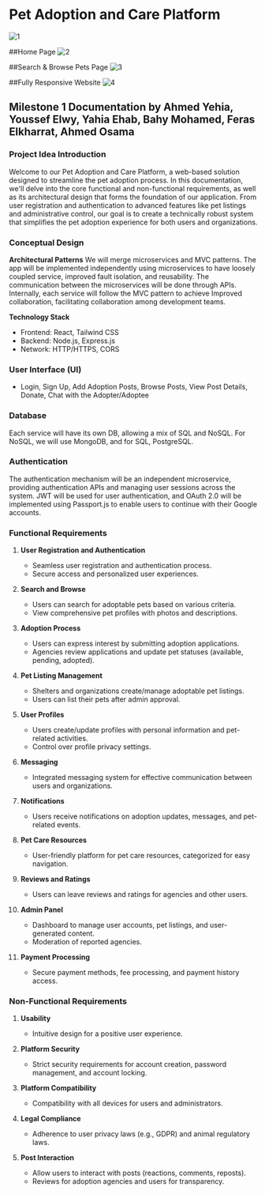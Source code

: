 # Pet Adoption and Care Platform

![1](https://github.com/AhmedHosny2/Staff-Help-Desk/assets/102544122/82f8a7d1-6f99-48d2-9994-c086e9343796)




##Home Page
![2](https://github.com/AhmedHosny2/Staff-Help-Desk/assets/102544122/424642e7-3ce5-4d65-8011-5c2a1a9d72eb)



##Search & Browse Pets Page
![3](https://github.com/AhmedHosny2/Staff-Help-Desk/assets/102544122/af0d302d-e59f-4764-83cd-d2659e85ec5e)



##Fully Responsive Website
![4](https://github.com/AhmedHosny2/Staff-Help-Desk/assets/102544122/93f59b66-075b-4299-a58c-e83bdf6b7cc4)




## Milestone 1 Documentation by Ahmed Yehia, Youssef Elwy, Yahia Ehab, Bahy Mohamed, Feras Elkharrat, Ahmed Osama

### Project Idea Introduction
Welcome to our Pet Adoption and Care Platform, a web-based solution designed to streamline the pet adoption process. In this documentation, we'll delve into the core functional and non-functional requirements, as well as its architectural design that forms the foundation of our application. From user registration and authentication to advanced features like pet listings and administrative control, our goal is to create a technically robust system that simplifies the pet adoption experience for both users and organizations.

### Conceptual Design
**Architectural Patterns**
We will merge microservices and MVC patterns. The app will be implemented independently using microservices to have loosely coupled service, improved fault isolation, and reusability. The communication between the microservices will be done through APIs. Internally, each service will follow the MVC pattern to achieve Improved collaboration, facilitating collaboration among development teams.

**Technology Stack**
- Frontend: React, Tailwind CSS
- Backend: Node.js, Express.js
- Network: HTTP/HTTPS, CORS

### User Interface (UI)
- Login, Sign Up, Add Adoption Posts, Browse Posts, View Post Details, Donate, Chat with the Adopter/Adoptee

### Database
Each service will have its own DB, allowing a mix of SQL and NoSQL. For NoSQL, we will use MongoDB, and for SQL, PostgreSQL.

### Authentication
The authentication mechanism will be an independent microservice, providing authentication APIs and managing user sessions across the system. JWT will be used for user authentication, and OAuth 2.0 will be implemented using Passport.js to enable users to continue with their Google accounts.

### Functional Requirements
1. **User Registration and Authentication**
   - Seamless user registration and authentication process.
   - Secure access and personalized user experiences.

2. **Search and Browse**
   - Users can search for adoptable pets based on various criteria.
   - View comprehensive pet profiles with photos and descriptions.

3. **Adoption Process**
   - Users can express interest by submitting adoption applications.
   - Agencies review applications and update pet statuses (available, pending, adopted).

4. **Pet Listing Management**
   - Shelters and organizations create/manage adoptable pet listings.
   - Users can list their pets after admin approval.

5. **User Profiles**
   - Users create/update profiles with personal information and pet-related activities.
   - Control over profile privacy settings.

6. **Messaging**
   - Integrated messaging system for effective communication between users and organizations.

7. **Notifications**
   - Users receive notifications on adoption updates, messages, and pet-related events.

8. **Pet Care Resources**
   - User-friendly platform for pet care resources, categorized for easy navigation.

9. **Reviews and Ratings**
   - Users can leave reviews and ratings for agencies and other users.

10. **Admin Panel**
    - Dashboard to manage user accounts, pet listings, and user-generated content.
    - Moderation of reported agencies.

11. **Payment Processing**
    - Secure payment methods, fee processing, and payment history access.

### Non-Functional Requirements
1. **Usability**
   - Intuitive design for a positive user experience.

2. **Platform Security**
   - Strict security requirements for account creation, password management, and account locking.

3. **Platform Compatibility**
   - Compatibility with all devices for users and administrators.

4. **Legal Compliance**
   - Adherence to user privacy laws (e.g., GDPR) and animal regulatory laws.

5. **Post Interaction**
   - Allow users to interact with posts (reactions, comments, reposts).
   - Reviews for adoption agencies and users for transparency.
